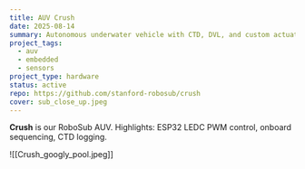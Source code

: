 ```yaml
---
title: AUV Crush
date: 2025-08-14
summary: Autonomous underwater vehicle with CTD, DVL, and custom actuation.
project_tags:
  - auv
  - embedded
  - sensors
project_type: hardware
status: active
repo: https://github.com/stanford-robosub/crush
cover: sub_close_up.jpeg
---
```

**Crush** is our RoboSub AUV. Highlights: ESP32 LEDC PWM control, onboard sequencing, CTD logging.

![[Crush_googly_pool.jpeg]]